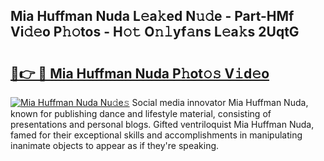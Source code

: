 ## Mia Huffman Nuda L𝚎a𝚔ed N𝚞𝚍e - Part-HMf Vi𝚍𝚎o P𝚑𝚘tos - H𝚘𝚝 O𝚗𝚕yf𝚊ns L𝚎a𝚔s 2UqtG

# <h2><a href="http://kf39ag2.oniu.top/?m=Mia+Huffman+Nuda">🔗👉 🔴 Mia Huffman Nuda P𝚑ot𝚘𝚜 V𝚒d𝚎o</a></h2>

[![Mia Huffman Nuda Nu𝚍e𝚜](https://i.imgur.com/0qMVB7G.gif)](http://kf39ag2.oniu.top/?m=Mia+Huffman+Nuda)
Social media innovator Mia Huffman Nuda, known for publishing dance and lifestyle material, consisting of presentations and personal blogs. Gifted ventriloquist Mia Huffman Nuda, famed for their exceptional skills and accomplishments in manipulating inanimate objects to appear as if they're speaking.  
